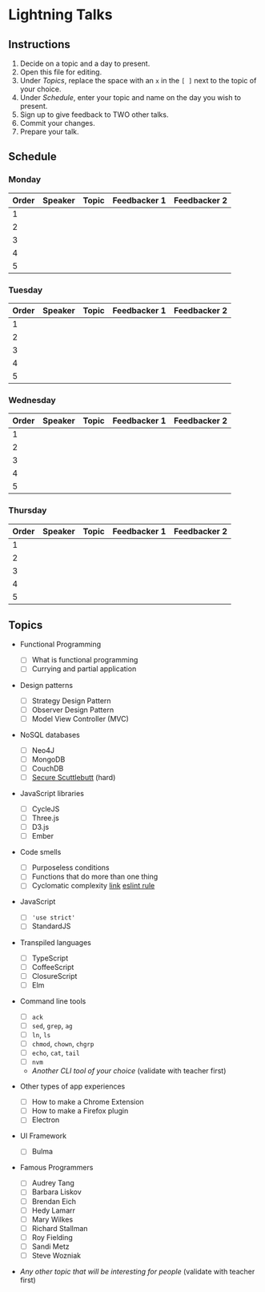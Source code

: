 # Lightning Talks

## Instructions

1. Decide on a topic and a day to present.
1. Open this file for editing.
1. Under _Topics_, replace the space with an `x` in the `[ ]` next to the topic of your choice.
1. Under _Schedule_, enter your topic and name on the day you wish to present.
1. Sign up to give feedback to TWO other talks.
1. Commit your changes.
1. Prepare your talk.


## Schedule

### Monday

| Order | Speaker        | Topic                                       | Feedbacker 1   | Feedbacker 2   |
| ----- | -------------- | ------------------------------------------- | -------------- | -------------- |
|   1   |                |                                             |                |                |
|   2   |                |                                             |                |                |
|   3   |                |                                             |                |                |
|   4   |                |                                             |                |                |
|   5   |                |                                             |                |                |

### Tuesday

| Order | Speaker        | Topic                                       | Feedbacker 1   | Feedbacker 2   |
| ----- | -------------- | ------------------------------------------- | -------------- | -------------- |
|   1   |                |                                             |                |                |
|   2   |                |                                             |                |                |
|   3   |                |                                             |                |                |
|   4   |                |                                             |                |                |
|   5   |                |                                             |                |                |

### Wednesday

| Order | Speaker        | Topic                                       | Feedbacker 1   | Feedbacker 2   |
| ----- | -------------- | ------------------------------------------- | -------------- | -------------- |
|   1   |                |                                             |                |                |
|   2   |                |                                             |                |                |
|   3   |                |                                             |                |                |
|   4   |                |                                             |                |                |
|   5   |                |                                             |                |                |

### Thursday

| Order | Speaker        | Topic                                       | Feedbacker 1   | Feedbacker 2   |
| ----- | -------------- | ------------------------------------------- | -------------- | -------------- |
|   1   |                |                                             |                |                |
|   2   |                |                                             |                |                |
|   3   |                |                                             |                |                |
|   4   |                |                                             |                |                |
|   5   |                |                                             |                |                |


## Topics

* Functional Programming
  - [ ] What is functional programming
  - [ ] Currying and partial application

* Design patterns
  - [ ] Strategy Design Pattern
  - [ ] Observer Design Pattern
  - [ ] Model View Controller (MVC)

* NoSQL databases
  - [ ] Neo4J
  - [ ] MongoDB
  - [ ] CouchDB
  - [ ] [Secure Scuttlebutt](https://ssbc.github.io/secure-scuttlebutt/) (hard)

* JavaScript libraries
  - [ ] CycleJS
  - [ ] Three.js
  - [ ] D3.js
  - [ ] Ember

* Code smells
  - [ ] Purposeless conditions
  - [ ] Functions that do more than one thing
  - [ ] Cyclomatic complexity [link](http://webuniverse.io/cyclomatic-complexity-refactoring-tips/) [eslint rule](http://eslint.org/docs/rules/complexity)

* JavaScript
  - [ ] `'use strict'`
  - [ ] StandardJS

* Transpiled languages
  - [ ] TypeScript
  - [ ] CoffeeScript
  - [ ] ClosureScript
  - [ ] Elm

* Command line tools
  - [ ] `ack`
  - [ ] `sed`, `grep`, `ag`
  - [ ] `ln`, `ls`
  - [ ] `chmod`, `chown`, `chgrp`
  - [ ] `echo`, `cat`, `tail`
  - [ ] `nvm`
  - _Another CLI tool of your choice_ (validate with teacher first)

* Other types of app experiences
  - [ ] How to make a Chrome Extension
  - [ ] How to make a Firefox plugin
  - [ ] Electron

* UI Framework
  - [ ] Bulma

* Famous Programmers
  - [ ] Audrey Tang
  - [ ] Barbara Liskov
  - [ ] Brendan Eich
  - [ ] Hedy Lamarr
  - [ ] Mary Wilkes
  - [ ] Richard Stallman
  - [ ] Roy Fielding
  - [ ] Sandi Metz
  - [ ] Steve Wozniak

* _Any other topic that will be interesting for people_ (validate with teacher first)
